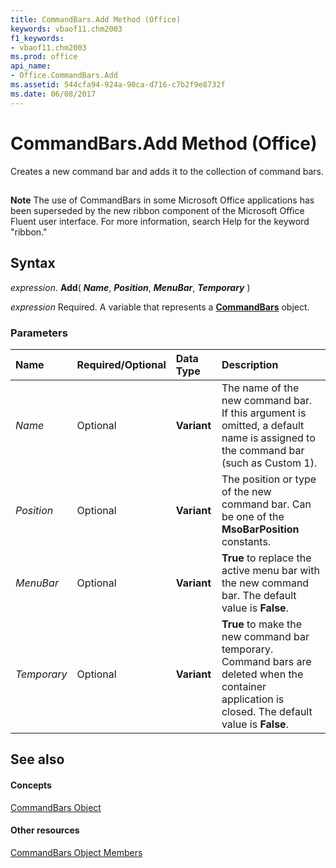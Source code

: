```yaml
---
title: CommandBars.Add Method (Office)
keywords: vbaof11.chm2003
f1_keywords:
- vbaof11.chm2003
ms.prod: office
api_name:
- Office.CommandBars.Add
ms.assetid: 544cfa94-924a-90ca-d716-c7b2f9e8732f
ms.date: 06/08/2017
---
```



# CommandBars.Add Method (Office)

Creates a new command bar and adds it to the collection of command bars.


## 


 **Note**  The use of CommandBars in some Microsoft Office applications has been superseded by the new ribbon component of the Microsoft Office Fluent user interface. For more information, search Help for the keyword "ribbon."


## Syntax

 _expression_. **Add**( **_Name_**, **_Position_**, **_MenuBar_**, **_Temporary_** )

 _expression_ Required. A variable that represents a **[CommandBars](commandbars-object-office.md)** object.


### Parameters



|**Name**|**Required/Optional**|**Data Type**|**Description**|
|:-----|:-----|:-----|:-----|
| _Name_|Optional|**Variant**|The name of the new command bar. If this argument is omitted, a default name is assigned to the command bar (such as Custom 1).|
| _Position_|Optional|**Variant**|The position or type of the new command bar. Can be one of the **MsoBarPosition** constants.|
| _MenuBar_|Optional|**Variant**|**True** to replace the active menu bar with the new command bar. The default value is **False**.|
| _Temporary_|Optional|**Variant**|**True** to make the new command bar temporary. Command bars are deleted when the container application is closed. The default value is **False**.|

## See also


#### Concepts


[CommandBars Object](commandbars-object-office.md)
#### Other resources


[CommandBars Object Members](commandbars-members-office.md)

